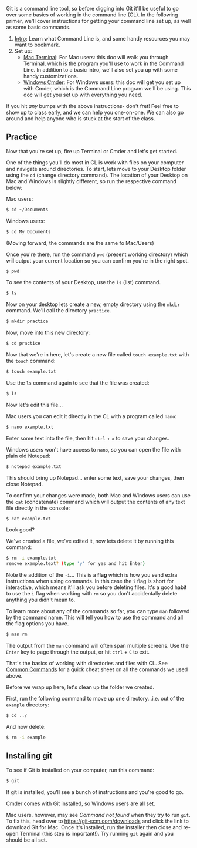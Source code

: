 Git is a command line tool, so before digging into Git it'll be useful to go over some basics of working in the command line (CL). In the following primer, we'll cover instructions for getting your command line set up, as well as some basic commands.

1. [Intro](https://github.com/susanBuck/notes/blob/master/07_Command_Line/00_Intro.md): Learn what Command Line is, and some handy resources you may want to bookmark.
2. Set up:
    + [Mac Terminal](https://github.com/susanBuck/notes/blob/master/07_Command_Line/02_Mac-Terminal.md): For Mac users: this doc will walk you through Terminal, which is the program you'll use to work in the Command Line. In addition to a basic intro, we'll also set you up with some handy customizations.
    + [Windows Cmder](https://github.com/susanBuck/notes/blob/master/07_Command_Line/03_Windows-Cmder.md): For Windows users: this doc will get you set up with Cmder, which is the Command Line program we'll be using. This doc will get you set up with everything you need.

If you hit *any* bumps with the above instructions- don't fret! Feel free to show up to class early, and we can help you one-on-one. We can also go around and help anyone who is stuck at the start of the class.




## Practice

Now that you're set up, fire up Terminal or Cmder and let's get started.

One of the things you'll do most in CL is work with files on your computer and navigate around directories. To start, lets move to your Desktop folder using the `cd` (change directory command). The location of your Desktop on Mac and Windows is slightly different, so run the respective command below:

Mac users:
```bash
$ cd ~/Documents
```

Windows users:
```bash
$ cd My Documents
```

(Moving forward, the commands are the same fo Mac/Users)

Once you're there, run the command `pwd` (present working directory) which will output your current location so you can confirm you're in the right spot.
```bash
$ pwd
```

To see the contents of your Desktop, use the `ls` (list) command.
```bash
$ ls
```

Now on your desktop lets create a new, empty directory using the `mkdir` command. We'll call the directory `practice`.
```bash
$ mkdir practice
```

Now, move into this new directory:
```bash
$ cd practice
```

Now that we're in here, let's create a new file called `touch example.txt` with the `touch` command:
```bash
$ touch example.txt
```

Use the `ls` command again to see that the file was created: 
```bash
$ ls 
```

Now let's edit this file...

Mac users you can edit it directly in the CL with a program called `nano`:

```bash
$ nano example.txt
```

Enter some text into the file, then hit `ctrl` + `x` to save your changes.

Windows users won't have access to `nano`, so you can open the file with plain old Notepad:

```bash
$ notepad example.txt
```

This should bring up Notepad... enter some text, save your changes, then close Notepad.

To confirm your changes were made, both Mac and Windows users can use the `cat` (concatenate) command which will output the contents of any text file directly in the console:

```bash
$ cat example.txt
```

Look good?

We've created a file, we've edited it, now lets delete it by running this command:

```bash
$ rm -i example.txt
remove example.text? (type 'y' for yes and hit Enter)
```

Note the addition of the `-i`... This is a **flag** which is how you send extra instructions when using commands. In this case the `i` flag is short for interactive, which means it'll ask you before deleting files. It's a good habit to use the `i` flag when working with `rm` so you don't accidentally delete anything you didn't mean to.

To learn more about any of the commands so far, you can type `man` followed by the command name. This will tell you how to use the command and all the flag options you have.

```bash
$ man rm
```

The output from the `man` command will often span multiple screens. Use the `Enter` key to page through the output, or hit `ctrl` + `C` to exit.

That's the basics of working with directories and files with CL. See [Common Commands](https://github.com/susanBuck/notes/blob/master/07_Command_Line/04_Common-commands.md) for a quick cheat sheet on all the commands we used above.

Before we wrap up here, let's clean up the folder we created.

First, run the following command to move up one directory...i.e. out of the `example` directory:

```bash
$ cd ../
```

And now delete:
```bash
$ rm -i example
```

## Installing git

To see if Git is installed on your computer, run this command:

```bash
$ git
```

If git is installed, you'll see a bunch of instructions and you're good to go. 

Cmder comes with Git installed, so Windows users are all set.

Mac users, however, may see *Command not found* when they try to run `git`. To fix this, head over to <https://git-scm.com/downloads> and click the link to download Git for Mac. Once it's installed, run the installer then close and re-open Terminal (this step is important!). Try running `git` again and you should be all set.

